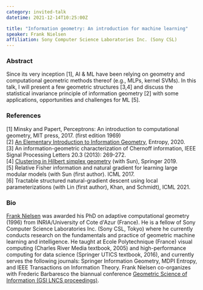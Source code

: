 ```yaml
---
category: invited-talk
datetime: 2021-12-14T10:25:00Z

title: "Information geometry: An introduction for machine learning"
speaker: Frank Nielsen
affiliation: Sony Computer Science Laboratories Inc. (Sony CSL)
---
```


### Abstract

Since its very inception [1], AI & ML have been relying on geometry and computational geometric methods thereof (e.g., MLPs, kernel SVMs).
In this talk, I will present a few geometric structures [3,4] and discuss the statistical invariance principle of information geometry [2] with some applications, opportunities and challenges for ML [5].

### References

[1] Minsky and Papert, Perceptrons: An introduction to computational geometry, MIT press, 2017. (first edition 1969)  
[2] [An Elementary Introduction to Information Geometry](https://www.mdpi.com/1099-4300/22/10/1100), Entropy, 2020.  
[3] An information-geometric characterization of Chernoff information, IEEE Signal Processing Letters 20.3 (2013): 269-272.  
[4] [Clustering in Hilbert simplex geometry](https://franknielsen.github.io/HSG/) (with Sun), Springer 2019.  
[5] Relative Fisher information and natural gradient for learning large modular models (with Sun (first author). ICML 2017.  
[6] Tractable structured natural-gradient descent using local parameterizations (with Lin (first author), Khan, and Schmidt), ICML 2021.

### Bio

[Frank Nielsen](https://franknielsen.github.io/) was awarded his PhD on adaptive computational geometry (1996) from INRIA/University of Cote d'Azur (France).
He is a fellow of Sony Computer Science Laboratories Inc. (Sony CSL, Tokyo) where he currently conducts research on the fundamentals and practice of geometric machine learning and intelligence.
He taught at Ecole Polytechnique (France) visual computing (Charles River Media textbook, 2005) and high-performance computing for data science (Springer UTICS textbook, 2016),
and currently serves the following journals: Springer Information Geometry, MDPI Entropy, and IEEE Transactions on Information Theory.
Frank Nielsen co-organizes with Frederic Barbaresco the biannual conference [Geometric Science of Information (GSI LNCS proceedings)](https://franknielsen.github.io/GSI/).
